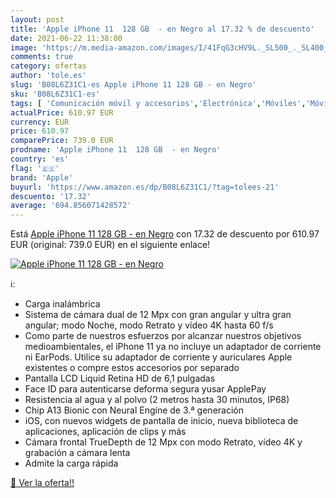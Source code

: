 ```yaml
---
layout: post
title: 'Apple iPhone 11  128 GB  - en Negro al 17.32 % de descuento'
date: 2021-06-22 11:38:00
image: 'https://m.media-amazon.com/images/I/41FqG3cHV9L._SL500_._SL400_.jpg'
comments: true
category: ofertas
author: 'tole.es'
slug: 'B08L6Z31C1-es Apple iPhone 11 128 GB - en Negro'
sku: 'B08L6Z31C1-es'
tags: [ 'Comunicación móvil y accesorios','Electrónica','Móviles','Móviles y smartphones libres','apple','iphone', ]
actualPrice: 610.97 EUR
currency: EUR
price: 610.97
comparePrice: 739.0 EUR
prodname: 'Apple iPhone 11  128 GB  - en Negro'
country: 'es'
flag: '🇪🇸'
brand: 'Apple'
buyurl: 'https://www.amazon.es/dp/B08L6Z31C1/?tag=tolees-21'
descuento: '17.32'
average: '694.856071428572'
---
```


Está [Apple iPhone 11  128 GB  - en Negro](https://www.amazon.es/dp/B08L6Z31C1/?tag=tolees-21) con 17.32 de descuento por 610.97 EUR (original: 739.0 EUR) en el siguiente enlace!

[![Apple iPhone 11  128 GB  - en Negro](https://m.media-amazon.com/images/I/41FqG3cHV9L._SL500_._SL400_.jpg)](https://www.amazon.es/dp/B08L6Z31C1/?tag=tolees-21)

ℹ️:

- Carga inalámbrica
- Sistema de cámara dual de 12 Mpx con gran angular y ultra gran angular; modo Noche, modo Retrato y vídeo 4K hasta 60 f/s
- Como parte de nuestros esfuerzos por alcanzar nuestros objetivos medioambientales, el iPhone 11 ya no incluye un adaptador de corriente ni EarPods. Utilice su adaptador de corriente y auriculares Apple existentes o compre estos accesorios por separado
- Pantalla LCD Liquid Retina HD de 6,1 pulgadas
- Face ID para autenticarse deforma segura yusar ApplePay
- Resistencia al agua y al polvo (2 metros hasta 30 minutos, IP68)
- Chip A13 Bionic con Neural Engine de 3.ª generación
- iOS, con nuevos widgets de pantalla de inicio, nueva biblioteca de aplicaciones, aplicación de clips y más
- Cámara frontal TrueDepth de 12 Mpx con modo Retrato, vídeo 4K y grabación a cámara lenta
- Admite la carga rápida

[🛒 Ver la oferta!!](https://www.amazon.es/dp/B08L6Z31C1/?tag=tolees-21)
